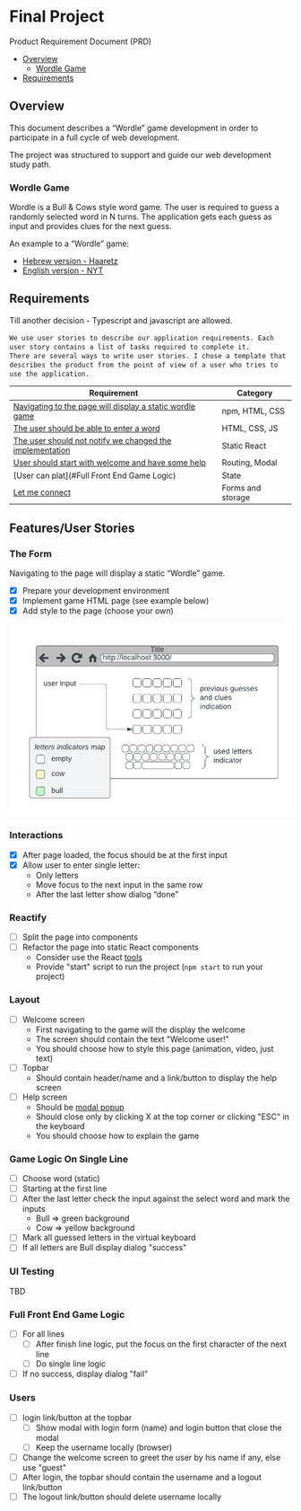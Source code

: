 # Final Project

Product Requirement Document (PRD)

- [Overview](#overview)
    - [Wordle Game](#wordle-game)
- [Requirements](#requirements)

## Overview

This document describes a “Wordle” game development in order to participate in a full cycle of web development.

The project was structured to support and guide our web development study path.

### Wordle Game

Wordle is a Bull & Cows style word game. The user is required to guess a randomly selected word in N turns. The
application gets each guess as input and provides clues for the next guess.

An example to a “Wordle” game:

* [Hebrew version - Haaretz](https://www.haaretz.co.il/riddles/ty-page/haaretz-wordle)
* [English version - NYT](https://www.nytimes.com/games/wordle/index.html)

## Requirements

Till another decision - Typescript and javascript are allowed.

    We use user stories to describe our application requirements. Each user story contains a list of tasks required to complete it.
    There are several ways to write user stories. I chose a template that describes the product from the point of view of a user who tries to use the application.

| Requirement                                                           | Category          |
|-----------------------------------------------------------------------|-------------------|
| [Navigating to the page will display a static wordle game](#the-form) | npm, HTML, CSS    | 
| [The user should be able to enter a word](#interactions)              | HTML, CSS, JS     | 
| [The user should not notify we changed the implementation](#reactify) | Static React      |                                                            
| [User should start with welcome and have some help](#layout)          | Routing, Modal    |
| [User can plat](#Full Front End Game Logic)                           | State             |
| [Let me connect](#Users)                                              | Forms and storage |

## Features/User Stories

### The Form

Navigating to the page will display a static “Wordle” game.

* [x] Prepare your development environment
* [x] Implement game HTML page (see example below)
* [x] Add style to the page (choose your own)

![Mock ](docs/wordle-mock.png)

### Interactions

* [x] After page loaded, the focus should be at the first input
* [x] Allow user to enter single letter:
    - Only letters
    - Move focus to the next input in the same row
    - After the last letter show dialog “done”

### Reactify

* [ ] Split the page into components
* [ ] Refactor the page into static React components
    - Consider use the React [tools](https://beta.reactjs.org/learn/start-a-new-react-project)
    - Provide "start" script to run the project (`npm start` to run your project)

### Layout

* [ ] Welcome screen
    * First navigating to the game will the display the welcome
    * The screen should contain the text "Welcome user!"
    * You should choose how to style this page (animation, video, just text)
* [ ] Topbar
    * Should contain header/name and a link/button to display the help screen
* [ ] Help screen
    * Should be [modal popup](https://en.wikipedia.org/wiki/Modal_window)
    * Should close only by clicking X at the top corner or clicking "ESC" in the keyboard
    * You should choose how to explain the game

### Game Logic On Single Line

* [ ] Choose word (static)
* [ ] Starting at the first line
* [ ] After the last letter check the input against the select word and mark the inputs
    * Bull => green background
    * Cow => yellow background
* [ ] Mark all guessed letters in the virtual keyboard
* [ ] If all letters are Bull display dialog "success"

### UI Testing

TBD

### Full Front End Game Logic

* [ ] For all lines
    * [ ] After finish line logic, put the focus on the first character of the next line
    * [ ] Do single line logic
* [ ] If no success, display dialog "fail"

### Users

* [ ] login link/button at the topbar
    * [ ] Show modal with login form (name) and login button that close the modal
    * [ ] Keep the username locally (browser)
* [ ] Change the welcome screen to greet the user by his name if any, else use "guest"
* [ ] After login, the topbar should contain the username and a logout link/button
* [ ] The logout link/button should delete username locally
